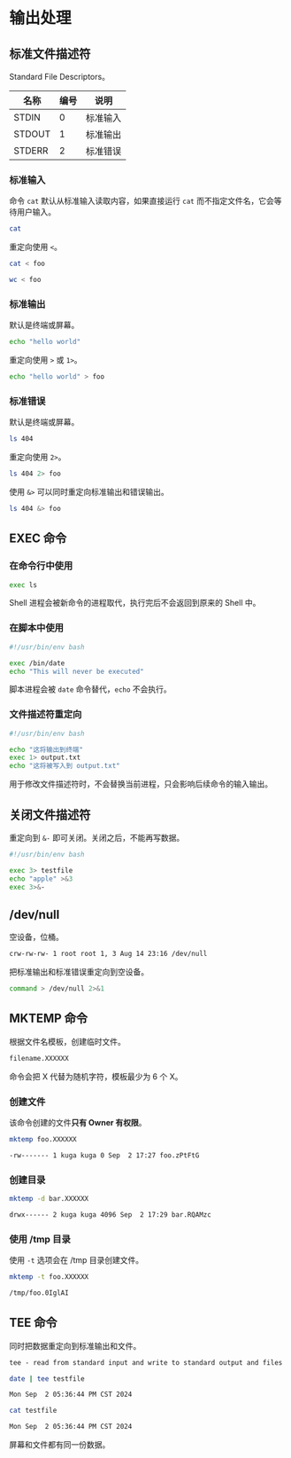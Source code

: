 # 输出处理

## 标准文件描述符

Standard File Descriptors。

| 名称     | 编号 | 说明   |
| ------ | -- | ---- |
| STDIN  | 0  | 标准输入 |
| STDOUT | 1  | 标准输出 |
| STDERR | 2  | 标准错误 |

### 标准输入

命令 `cat` 默认从标准输入读取内容，如果直接运行 `cat` 而不指定文件名，它会等待用户输入。

```bash
cat
```

重定向使用 `<`。

```bash
cat < foo
```

```bash
wc < foo
```

### 标准输出

默认是终端或屏幕。

```bash
echo "hello world"
```

重定向使用 `>` 或 `1>`。

```bash
echo "hello world" > foo
```

### 标准错误

默认是终端或屏幕。

```bash
ls 404
```

重定向使用 `2>`。

```bash
ls 404 2> foo
```

使用 `&>` 可以同时重定向标准输出和错误输出。

```bash
ls 404 &> foo
```

## EXEC 命令

### 在命令行中使用

```bash
exec ls
```

Shell 进程会被新命令的进程取代，执行完后不会返回到原来的 Shell 中。

### 在脚本中使用

```bash
#!/usr/bin/env bash

exec /bin/date
echo "This will never be executed"
```

脚本进程会被 `date` 命令替代，`echo` 不会执行。

### 文件描述符重定向

```bash
#!/usr/bin/env bash

echo "这将输出到终端"
exec 1> output.txt
echo "这将被写入到 output.txt"
```

用于修改文件描述符时，不会替换当前进程，只会影响后续命令的输入输出。

## 关闭文件描述符

重定向到 `&-` 即可关闭。关闭之后，不能再写数据。

```bash
#!/usr/bin/env bash

exec 3> testfile
echo "apple" >&3
exec 3>&-
```

## /dev/null

空设备，位桶。

```bash
crw-rw-rw- 1 root root 1, 3 Aug 14 23:16 /dev/null
```

把标准输出和标准错误重定向到空设备。

```bash
command > /dev/null 2>&1
```

## MKTEMP 命令

根据文件名模板，创建临时文件。

```bash
filename.XXXXXX
```

命令会把 X 代替为随机字符，模板最少为 6 个 X。

### 创建文件

该命令创建的文件**只有 Owner 有权限**。

```bash
mktemp foo.XXXXXX
```

```bash
-rw------- 1 kuga kuga 0 Sep  2 17:27 foo.zPtFtG
```

### 创建目录

```bash
mktemp -d bar.XXXXXX
```

```bash
drwx------ 2 kuga kuga 4096 Sep  2 17:29 bar.RQAMzc
```

### 使用 /tmp 目录

使用 `-t` 选项会在 /tmp 目录创建文件。

```bash
mktemp -t foo.XXXXXX
```

```bash
/tmp/foo.0IglAI
```

## TEE 命令

同时把数据重定向到标准输出和文件。

```txt
tee - read from standard input and write to standard output and files
```

```bash
date | tee testfile
```

```bash
Mon Sep  2 05:36:44 PM CST 2024
```

```bash
cat testfile
```

```bash
Mon Sep  2 05:36:44 PM CST 2024
```

屏幕和文件都有同一份数据。
